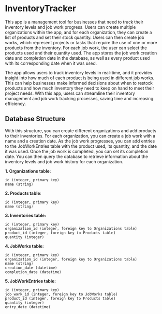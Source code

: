 # InventoryTracker

This app is a management tool for businesses that need to track their inventory levels and job work progress. Users can create multiple organizations within the app, and for each organization, they can create a list of products and set their stock quantity. Users can then create job works, which represent projects or tasks that require the use of one or more products from the inventory. For each job work, the user can select the products used and their quantity used. The app stores the job work creation date and completion date in the database, as well as every product used with its corresponding date when it was used.

The app allows users to track inventory levels in real-time, and it provides insight into how much of each product is being used in different job works. This can help businesses make informed decisions about when to restock products and how much inventory they need to keep on hand to meet their project needs. With this app, users can streamline their inventory management and job work tracking processes, saving time and increasing efficiency.

## Database Structure

With this structure, you can create different organizations and add products to their inventories. For each organization, you can create a job work with a name and a creation date. As the job work progresses, you can add entries to the JobWorkEntries table with the product used, its quantity, and the date it was used. Once the job work is completed, you can set its completion date. You can then query the database to retrieve information about the inventory levels and job work history for each organization.

**1. Organizations table:**

    id (integer, primary key)
    name (string)

**2. Products table:**

    id (integer, primary key)
    name (string)

 **3. Inventories table:**

    id (integer, primary key)
    organization_id (integer, foreign key to Organizations table)
    product_id (integer, foreign key to Products table)
    quantity (integer)

**4. JobWorks table:**

    id (integer, primary key)
    organization_id (integer, foreign key to Organizations table)
    name (string)
    creation_date (datetime)
    completion_date (datetime)

**5. JobWorkEntries table:**

    id (integer, primary key)
    job_work_id (integer, foreign key to JobWorks table)
    product_id (integer, foreign key to Products table)
    quantity (integer)
    entry_date (datetime)
    
    
